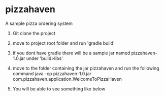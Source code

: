 # pizzahaven
A sample pizza ordering system


1. Git clone the project
2. move to project root folder and run 'gradle build'
3. if you dont have gradle there will be a sample jar named pizzahaven-1.0.jar under 'build>libs'
4. move to the folder containing the jar pizzahaven and run the following command 
    java -cp pizzahaven-1.0.jar com.pizzahaven.application.WelcomeToPizzaHaven
    
5. You will be able to see something like below
